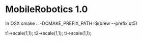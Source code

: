 # MobileRobotics 1.0

In OSX cmake .. -DCMAKE_PREFIX_PATH=$(brew --prefix qt5)

t1->scale(1,1);
t2->scale(1,1);
ti->scale(1,1);
